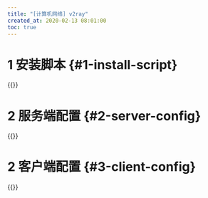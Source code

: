 ```yaml
---
title: "[计算机网络] v2ray"
created_at: 2020-02-13 08:01:00
toc: true
---
```


# 1 安装脚本 {#1-install-script}

{{<highlight-file file="install.sh" lang="sh">}}

# 2 服务端配置 {#2-server-config}

{{<highlight-file file="server-config.template.json" lang="json">}}

# 2 客户端配置 {#3-client-config}

{{<highlight-file file="client-config.template.json" lang="json">}}
